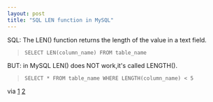 ```yaml
---
layout: post
title: "SQL LEN function in MySQL"
---
```


SQL: The LEN() function returns the length of the value in a text field.

> `SELECT LEN(column_name) FROM table_name`

BUT: in MySQL LEN() does NOT work,it's called LENGTH().

> `SELECT * FROM table_name WHERE LENGTH(column_name) < 5`

via [1](http://w3schools.invisionzone.com/index.php?showtopic=31715) [2](http://dev.mysql.com/doc/refman/5.1/en/string-functions.html#function_length)


